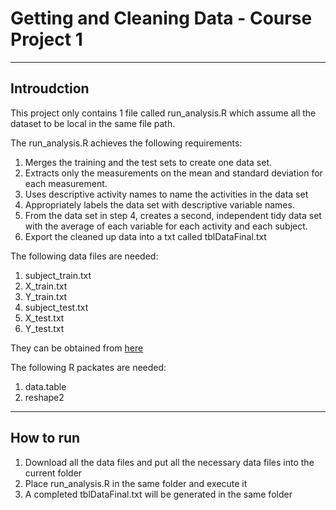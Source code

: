 # Getting and Cleaning Data - Course Project 1 #

---

## Introudction ##

This project only contains 1 file called run_analysis.R which assume all the dataset to be local in the same file path.

The run_analysis.R achieves the following requirements:

1. Merges the training and the test sets to create one data set.
2. Extracts only the measurements on the mean and standard deviation for each measurement. 
3. Uses descriptive activity names to name the activities in the data set
4. Appropriately labels the data set with descriptive variable names. 
5. From the data set in step 4, creates a second, independent tidy data set with the average of each variable for each activity and each subject.
6. Export the cleaned up data into a txt called tblDataFinal.txt

The following data files are needed:

1. subject_train.txt
2. X_train.txt
3. Y_train.txt
4. subject_test.txt
5. X_test.txt
5. Y_test.txt

They can be obtained from [here](https://d396qusza40orc.cloudfront.net/getdata%2Fprojectfiles%2FUCI%20HAR%20Dataset.zip)

The following R packates are needed:

1. data.table
2. reshape2

---

## How to run ##

1. Download all the data files and put all the necessary data files into the current folder
2. Place run_analysis.R in the same folder and execute it
3. A completed tblDataFinal.txt will be generated in the same folder


 